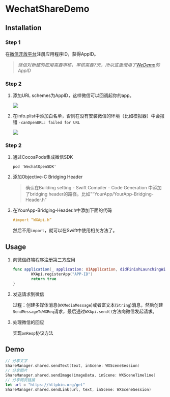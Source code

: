 # WechatShareDemo

## Installation

### Step 1

在[微信开放平台](https://open.weixin.qq.com/)注册应用程序ID，获得AppID。

>  *微信对新建的应用需要审核，审核需要7天，所以这里借用了[WeDemo](https://github.com/Tencent/WeDemo)的AppID*

### Step 2

1. 添加URL schemes为AppID，这样微信可以回调起你的app。

   ![](https://ww1.sinaimg.cn/large/006tNbRwgy1fea42f8zsjj318505gdgd.jpg)

2. 在info.plist中添加白名单，否则在没有安装微信的环境（比如模拟器）中会报错 `-canOpenURL: failed for URL`

   ![](https://ww4.sinaimg.cn/large/006tNbRwgy1fea42e7pg9j30mk01qdfx.jpg)

### Step 2

1. 通过CocoaPods集成微信SDK

   ```
   pod 'WechatOpenSDK'
   ```

2. 添加Objective-C Bridging Header 

   > 确认在Building setting - Swift Compiler - Code Generation 中添加了bridging header的路径。比如"“YourApp/YourApp-Bridging-Header.h”

3. 在YourApp-Bridging-Header.h中添加下面的代码

   ```objective-c
   #import “WXApi.h”
   ```

   然后不用`import`，就可以在Swift中使用相关方法了。

## Usage

1. 向微信终端程序注册第三方应用

   ```swift
   func application(_ application: UIApplication, didFinishLaunchingWithOptions launchOptions: [UIApplicationLaunchOptionsKey: Any]?) -> Bool {        
           WXApi.registerApp("APP-ID")
           return true
   }
   ```

2. 发送请求到微信

   过程：创建多媒体消息(`WXMediaMessage`)或者富文本(`String`)消息，然后创建`SendMessageToWXReq`请求，最后通过`WXApi.send()`方法向微信发起请求。

3. 处理微信的回应

   实现`onResp`协议方法

## Demo

```swift
// 分享文字
ShareManager.shared.sendText(text, inScene: WXSceneSession)
// 分享图片
ShareManager.shared.sendImage(imageData, inScene: WXSceneTimeline)
// 分享网页链接
let url = "https://httpbin.org/get"
ShareManager.shared.sendLink(url, text, inScene: WXSceneSession)	
```

